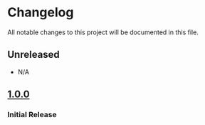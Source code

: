 # Changelog

All notable changes to this project will be documented in this file.

## Unreleased

- N/A

## [1.0.0]

### Initial Release

[Unreleased]: https://github.com/joeyagreco/loder/compare/v1.0.0...HEAD
[1.0.0]: https://github.com/joeyagreco/loder/releases/tag/v1.0.0
